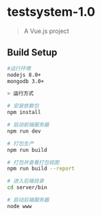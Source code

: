 # testsystem-1.0

> A Vue.js project

## Build Setup

``` bash
#运行环境
nodejs 8.0+
mongodb 3.0+

> 运行方式

# 安装依赖包
npm install

# 启动前端服务器
npm run dev

# 打包生产
npm run build

# 打包并查看打包视图
npm run build --report

# 进入后端目录
cd server/bin

# 启动后端服务器
node www
```
